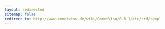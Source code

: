 ```yaml
---
layout: redirected
sitemap: false
redirect_to: http://www.cometvisu.de/wiki/CometVisu/0.8.1/etc/rrd/template
---
```


